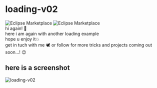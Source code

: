 # loading-v02


<img alt="Eclipse Marketplace" src="https://img.shields.io/badge/rating-4%2F5-brightgreen"> <img alt="Eclipse Marketplace" src="https://img.shields.io/badge/created-December%2022-brightgreen"> <br/>
hi again! 👋<br/>
 here i am again with another loading example <br/>
 hope u enjoy it💥 <br/>
 get in tuch with me 🕊
  or follow for more tricks and projects coming out soon...! 😉

 
## here is a screenshot
![loading-v02](https://user-images.githubusercontent.com/100770443/206812048-bbb7930c-ca90-4b55-95bf-844dc1bcb012.jpg)


